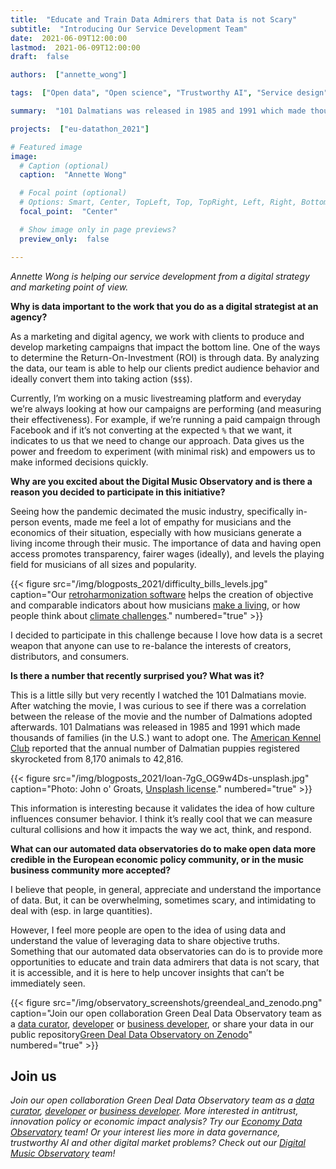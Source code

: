 ```yaml
---
title:  "Educate and Train Data Admirers that Data is not Scary"
subtitle:  "Introducing Our Service Development Team"
date:  2021-06-09T12:00:00
lastmod:  2021-06-09T12:00:00
draft:  false

authors:  ["annette_wong"]

tags:  ["Open data", "Open science", "Trustworthy AI", "Service design"]

summary:  "101 Dalmatians was released in 1985 and 1991 which made thousands of families (in the U.S.) want to adopt one. The American Kennel Club reported that the annual number of Dalmatian puppies registered skyrocketed from 8,170 animals to 42,816."

projects:  ["eu-datathon_2021"]

# Featured image
image:
  # Caption (optional)
  caption:  "Annette Wong"

  # Focal point (optional)
  # Options: Smart, Center, TopLeft, Top, TopRight, Left, Right, BottomLeft, Bottom, BottomRight
  focal_point:  "Center"

  # Show image only in page previews?
  preview_only:  false

---
```


*Annette Wong is helping our service development from a digital strategy and marketing point of view.*

**Why is data important to the work that you do as a digital strategist at an agency?**

As a marketing and digital agency, we work with clients to produce and develop marketing campaigns that impact the bottom line. One of the ways to determine the Return-On-Investment (ROI) is through data. By analyzing the data, our team is able to help our clients predict audience behavior and ideally convert them into taking action (`$$$`).

Currently, I’m working on a music livestreaming platform and everyday we’re always looking at how our campaigns are performing (and measuring their effectiveness). For example, if we’re running a paid campaign through Facebook and if it’s not converting at the expected `%` that we want, it indicates to us that we need to change our approach. Data gives us the power and freedom to experiment (with minimal risk) and empowers us to make informed decisions quickly.

**Why are you excited about the Digital Music Observatory and is there a reason you decided to participate in this initiative?** 

Seeing how the pandemic decimated the music industry, specifically in-person events, made me feel a lot of empathy for musicians and the economics of their situation, especially with how musicians generate a living income through their music. The importance of data and having open access promotes transparency, fairer wages (ideally), and levels the playing field for musicians of all sizes and popularity.

{{< figure src="/img/blogposts_2021/difficulty_bills_levels.jpg" caption="Our [retroharmonization software](https://retroharmonize.dataobservatory.eu/) helps the creation of objective and comparable indicators about how musicians [make a living](https://data.music.dataobservatory.eu/music-economy.html#supply), or how people think about [climate challenges](https://greendeal.dataobservatory.eu/post/2021-04-23-belgium-flood-insurance/)." numbered="true" >}}

I decided to participate in this challenge because I love how data is a secret weapon that anyone can use to re-balance the interests of creators, distributors, and consumers.

**Is there a number that recently surprised you? What was it?**

This is a little silly but very recently I watched the 101 Dalmatians movie. After watching the movie, I was curious to see if there was a correlation between the release of the movie and the number of Dalmations adopted afterwards. 101 Dalmatians was released in 1985 and 1991 which made thousands of families (in the U.S.) want to adopt one. The [American Kennel Club](https://www.akc.org/) reported that the annual number of Dalmatian puppies registered skyrocketed from 8,170 animals to 42,816.

{{< figure src="/img/blogposts_2021/loan-7gG_OG9w4Ds-unsplash.jpg" caption="Photo: John o' Groats, [Unsplash license](https://unsplash.com/license)." numbered="true" >}}

This information is interesting because it validates the idea of how culture influences consumer behavior. I think it’s really cool that we can measure cultural collisions and how it impacts the way we act, think, and respond.

**What can our automated data observatories do to make open data more credible in the European economic policy community, or in the music business community more accepted?**

I believe that people, in general, appreciate and understand the importance of data. But, it can be overwhelming, sometimes scary, and intimidating to deal with (esp. in large quantities).

However, I feel more people are open to the idea of using data and understand the value of leveraging data to share objective truths. Something that our automated data observatories can do is to provide more opportunities to educate and train data admirers that data is not scary, that it is accessible, and it is here to help uncover insights that can’t be immediately seen.

{{< figure src="/img/observatory_screenshots/greendeal_and_zenodo.png" caption="Join our open collaboration Green Deal Data Observatory team as a [data curator](/authors/curator), [developer](/authors/developer) or [business developer](/authors/team), or share your data in our public repository[Green Deal Data Observatory on Zenodo](https://zenodo.org/communities/greendeal_observatory/)" numbered="true" >}}

## Join us

*Join our open collaboration Green Deal Data Observatory team as a [data curator](/authors/curator), [developer](/authors/developer) or [business developer](/authors/team). More interested in antitrust, innovation policy or economic impact analysis? Try our [Economy Data Observatory](https://economy.dataobservatory.eu/#contributors) team! Or your interest lies more in data governance, trustworthy AI and other digital market problems? Check out our [Digital Music Observatory](https://music.dataobservatory.eu/#contributors) team!*
